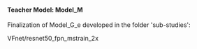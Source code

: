 #### Teacher Model: Model_M

Finalization of Model_G_e developed in the folder 'sub-studies':

VFnet/resnet50_fpn_mstrain_2x
